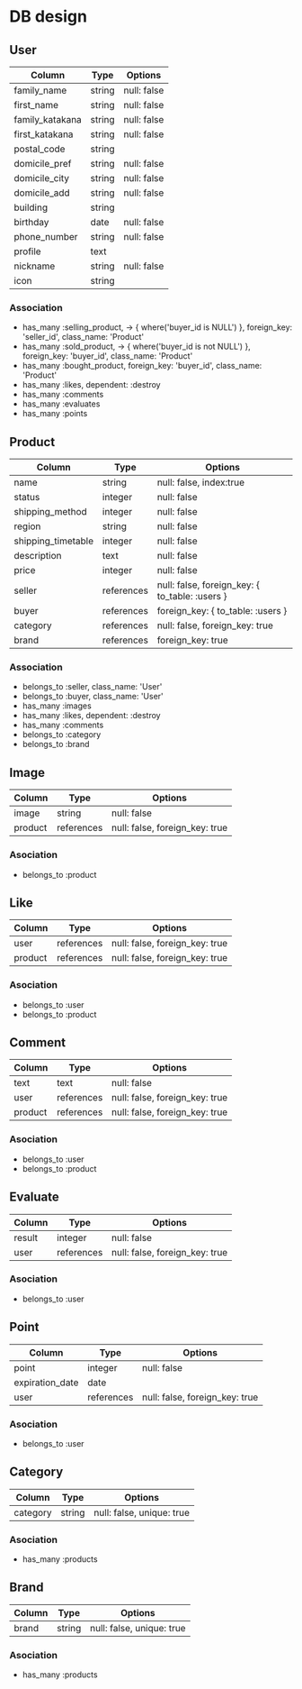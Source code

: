 # DB design

## User
|Column|Type|Options|
|------|----|-------|
|family_name|string|null: false|
|first_name|string|null: false|
|family_katakana|string|null: false|
|first_katakana|string|null: false|
|postal_code|string| |
|domicile_pref|string|null: false|
|domicile_city|string|null: false|
|domicile_add|string|null: false|
|building|string| |
|birthday|date|null: false|
|phone_number|string|null: false|
|profile|text| |
|nickname|string|null: false|
|icon|string| |

### Association
- has_many :selling_product, -> { where('buyer_id is NULL') }, foreign_key: 'seller_id', class_name: 'Product'
- has_many :sold_product, -> { where('buyer_id is not NULL') }, foreign_key: 'buyer_id', class_name: 'Product'
- has_many :bought_product, foreign_key: 'buyer_id', class_name: 'Product'
- has_many :likes, dependent: :destroy
- has_many :comments
- has_many :evaluates
- has_many :points

## Product
|Column|Type|Options|
|------|----|-------|
|name|string|null: false, index:true|
|status|integer|null: false|
|shipping_method|integer|null: false|
|region|string|null: false|
|shipping_timetable|integer|null: false|
|description|text|null: false|
|price|integer|null: false|
|seller|references|null: false, foreign_key: { to_table: :users }|
|buyer|references|foreign_key: { to_table: :users }|
|category|references|null: false, foreign_key: true|
|brand|references|foreign_key: true|

### Association
- belongs_to :seller, class_name: 'User'
- belongs_to :buyer, class_name: 'User'
- has_many :images
- has_many :likes, dependent: :destroy
- has_many :comments
- belongs_to :category
- belongs_to :brand

## Image
|Column|Type|Options|
|------|----|-------|
|image|string|null: false|
|product|references|null: false, foreign_key: true|

### Asociation
- belongs_to :product

## Like
|Column|Type|Options|
|------|----|-------|
|user|references|null: false, foreign_key: true|
|product|references|null: false, foreign_key: true|

### Asociation
- belongs_to :user
- belongs_to :product

## Comment
|Column|Type|Options|
|------|----|-------|
|text|text|null: false|
|user|references|null: false, foreign_key: true|
|product|references|null: false, foreign_key: true|

### Asociation
- belongs_to :user
- belongs_to :product

## Evaluate
|Column|Type|Options|
|------|----|-------|
|result|integer|null: false|
|user|references|null: false, foreign_key: true|

### Asociation
- belongs_to :user

## Point
|Column|Type|Options|
|------|----|-------|
|point|integer|null: false|
|expiration_date|date| |
|user|references|null: false, foreign_key: true|

### Asociation
- belongs_to :user

## Category
|Column|Type|Options|
|------|----|-------|
|category|string|null: false, unique: true|

### Asociation
- has_many :products

## Brand
|Column|Type|Options|
|------|----|-------|
|brand|string|null: false, unique: true|

### Asociation
- has_many :products
